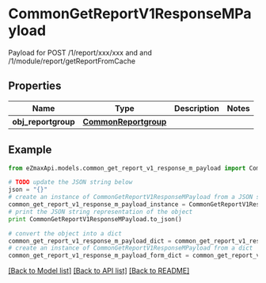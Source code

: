 # CommonGetReportV1ResponseMPayload

Payload for POST /1/report/xxx/xxx and and /1/module/report/getReportFromCache

## Properties
Name | Type | Description | Notes
------------ | ------------- | ------------- | -------------
**obj_reportgroup** | [**CommonReportgroup**](CommonReportgroup.md) |  | 

## Example

```python
from eZmaxApi.models.common_get_report_v1_response_m_payload import CommonGetReportV1ResponseMPayload

# TODO update the JSON string below
json = "{}"
# create an instance of CommonGetReportV1ResponseMPayload from a JSON string
common_get_report_v1_response_m_payload_instance = CommonGetReportV1ResponseMPayload.from_json(json)
# print the JSON string representation of the object
print CommonGetReportV1ResponseMPayload.to_json()

# convert the object into a dict
common_get_report_v1_response_m_payload_dict = common_get_report_v1_response_m_payload_instance.to_dict()
# create an instance of CommonGetReportV1ResponseMPayload from a dict
common_get_report_v1_response_m_payload_form_dict = common_get_report_v1_response_m_payload.from_dict(common_get_report_v1_response_m_payload_dict)
```
[[Back to Model list]](../README.md#documentation-for-models) [[Back to API list]](../README.md#documentation-for-api-endpoints) [[Back to README]](../README.md)


